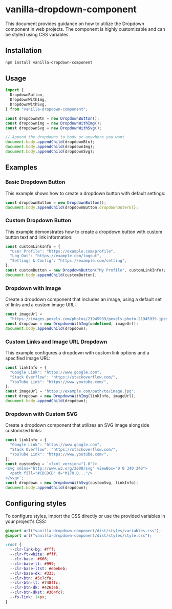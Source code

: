 # vanilla-dropdown-component

This document provides guidance on how to utilize the Dropdown component in web projects. The component is highly customizable and can be styled using CSS variables.

## Installation

```bash
npm install vanilla-dropdown-component
```

## Usage

```javascript
import {
  DropdownButton,
  DropdownWithImg,
  DropdownWithSvg,
} from "vanilla-dropdown-component";

const dropdownBtn = new DropdownButton();
const dropdownImg = new DropdownWithImg();
const dropdownSvg = new DropdownWithSvg();

// Append the dropdowns to body or anywhere you want
document.body.appendChild(dropdownBtn);
document.body.appendChild(dropdownImg);
document.body.appendChild(dropdownSvg);
```

## Examples

### Basic Dropdown Button

This example shows how to create a dropdown button with default settings:

```javascript
const dropdownButton = new DropdownButton();
document.body.appendChild(dropdownButton.dropdownOuterEl);
```

### Custom Dropdown Button

This example demonstrates how to create a dropdown button with custom button text and link information:

```javascript
const customLinkInfo = {
  "User Profile": "https://example.com/profile",
  "Log Out": "https://example.com/logout",
  "Settings & Config": "https://example.com/setting",
};
const customButton = new DropdownButton("My Profile", customLinkInfo);
document.body.appendChild(customButton);
```

### Dropdown with Image

Create a dropdown component that includes an image, using a default set of links and a custom image URL:

```javascript
const imageUrl =
  "https://images.pexels.com/photos/21945939/pexels-photo-21945939.jpeg?auto=compress&cs=tinysrgb&w=300&lazy=load";
const dropdown = new DropdownWithImg(undefined, imageUrl);
document.body.appendChild(dropdown);
```

### Custom Links and Image URL Dropdown

This example configures a dropdown with custom link options and a specified image URL:

```javascript
const linkInfo = {
  "Google Link": "https://www.google.com",
  "Stack Overflow": "https://stackoverflow.com/",
  "YouTube Link": "https://www.youtube.com/",
};
const imageUrl = "https://example.com/path/to/image.jpg";
const dropdown = new DropdownWithImg(linkInfo, imageUrl);
document.body.appendChild(dropdown);
```

### Dropdown with Custom SVG

Create a dropdown component that utilizes an SVG image alongside customized links:

```javascript
const linkInfo = {
  "Google Link": "https://www.google.com",
  "Stack Overflow": "https://stackoverflow.com/",
  "YouTube Link": "https://www.youtube.com/",
};
const customSvg = `<?xml version="1.0"?>
<svg xmlns="http://www.w3.org/2000/svg" viewBox="0 0 340 340">
  <path fill="#CDCDCD" d="M170,0..."/>
</svg>`;
const dropdown = new DropdownWithSvg(customSvg, linkInfo);
document.body.appendChild(dropdown);
```

## Configuring styles

To configure styles, import the CSS directly or use the provided variables in your project's CSS:

```css
@import url("vanilla-dropdown-component/dist/styles/variables.css");
@import url("vanilla-dropdown-component/dist/styles/style.css");

:root {
  --clr-link-bg: #fff;
  --clr-ft-white: #fff;
  --clr-base: #666;
  --clr-base-lt: #999;
  --clr-base-ltst: #ebebeb;
  --clr-base-dk: #333;
  --clr-btn: #5c7cfa;
  --clr-btn-lt: #748ffc;
  --clr-btn-dk: #4263eb;
  --clr-btn-dkst: #364fc7;
  --fs-link: 14px;
}
```
